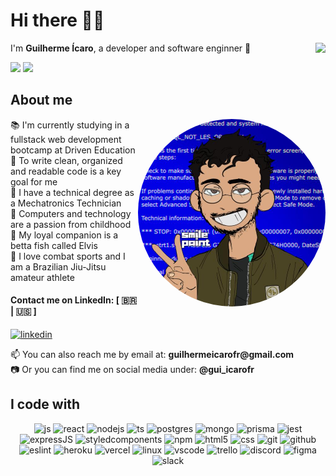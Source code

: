# Hi there 👨‍💻

<img align="right" src="https://wakatime.com/badge/user/9114b0b5-8544-4bdd-aa56-487851877f58.svg" />
<p align="left">
  I'm <strong>Guilherme Ícaro</strong>, a developer and software enginner 🔭
</p>

<div align="left">
  <img height="150em" src="https://github-readme-stats.vercel.app/api?username=guilhermeicarofr&show_icons=true&theme=dracula&include_all_commits=true&count_private=true"/>
  <img height="150em" src="https://github-readme-stats.vercel.app/api/top-langs/?username=guilhermeicarofr&layout=compact&langs_count=7&theme=dracula"/>
</div>


## About me

<img align="right" height="300em" width="300em" style="border-radius:50em" src="https://github.com/guilhermeicarofr/guilhermeicarofr/blob/main/de1b2e36-8d91-4d7d-ae9d-2919c1a1d124.jpg"/>

<p align="left">
  📚 I'm currently studying in a fullstack web development bootcamp at Driven Education <br>
  🧹 To write clean, organized and readable code is a key goal for me <br>
  🤖 I have a technical degree as a Mechatronics Technician <br>
  💾 Computers and technology are a passion from childhood <br>
  🐠 My loyal companion is a betta fish called Elvis <br>
  🥋 I love combat sports and I am a Brazilian Jiu-Jitsu amateur athlete
</p>
  
#### Contact me on LinkedIn: [ 🇧🇷 | 🇺🇸 ]
  [![linkedin](https://img.shields.io/badge/LinkedIn-0077B5?style=for-the-badge&logo=linkedin&logoColor=white)](https://www.linkedin.com/in/guilhermeicarorealb92719162/)

<p align="left">
  📫 You can also reach me by email at: <strong>guilhermeicarofr@gmail.com</strong> <br>  
  📷 Or you can find me on social media under: <strong>@gui_icarofr</strong>
</p>


## I code with

<div align="center">
  <img  alt="js" src="https://img.shields.io/badge/JavaScript-F7DF1E?style=for-the-badge&logo=javascript&logoColor=black" />
  <img  alt="react" src="https://img.shields.io/badge/React-20232A?style=for-the-badge&logo=react&logoColor=61DAFB" />
  <img  alt="nodejs" src="https://img.shields.io/badge/Node.js-43853D?style=for-the-badge&logo=node.js&logoColor=white" />
  <img  alt="ts" src="https://img.shields.io/badge/TypeScript-007ACC?style=for-the-badge&logo=typescript&logoColor=white" />
  <img  alt="postgres" src="https://img.shields.io/badge/PostgreSQL-316192?style=for-the-badge&logo=postgresql&logoColor=white" />
  <img  alt="mongo" src="https://img.shields.io/badge/MongoDB-4EA94B?style=for-the-badge&logo=mongodb&logoColor=white" />
  <img  alt="prisma" src="https://img.shields.io/badge/Prisma-3982CE?style=for-the-badge&logo=Prisma&logoColor=white" />
  <img  alt="jest" src="https://img.shields.io/badge/Jest-323330?style=for-the-badge&logo=Jest&logoColor=white" />
  <img  alt="expressJS" src="https://img.shields.io/badge/Express.js-404D59?style=for-the-badge&logo=express&logoColor=white"/>
  <img  alt="styledcomponents" src="https://img.shields.io/badge/styled--components-32F8D3?style=for-the-badge&logo=styled-components&logoColor=black"/>
  <img  alt="npm" src="https://img.shields.io/badge/NPM-d74b61?style=for-the-badge&logo=npm" />
  <img  alt="html5" src="https://img.shields.io/badge/HTML5-E34F26?style=for-the-badge&logo=html5&logoColor=white" />
  <img  alt="css" src="https://img.shields.io/badge/CSS3-1572B6?style=for-the-badge&logo=css3&logoColor=white" />
  <img  alt="git" src="https://img.shields.io/badge/GIT-E44C30?style=for-the-badge&logo=git&logoColor=white" />
  <img  alt="github" src="https://img.shields.io/badge/GitHub-100000?style=for-the-badge&logo=github&logoColor=white" />
  <img  alt="eslint" src="https://img.shields.io/badge/eslint-3A33D1?style=for-the-badge&logo=eslint&logoColor=white" />
  <img  alt="heroku" src="https://img.shields.io/badge/Heroku-430098?style=for-the-badge&logo=heroku&logoColor=white" />
  <img  alt="vercel" src="https://img.shields.io/badge/Vercel-000000?style=for-the-badge&logo=vercel&logoColor=white" />
  <img  alt="linux" src="https://img.shields.io/badge/Linux-FCC624?style=for-the-badge&logo=linux&logoColor=black" />
  <img  alt="vscode" src="https://img.shields.io/badge/Code-0078D4?style=for-the-badge&logo=visual%20studio%20code&logoColor=white" />
  <img  alt="trello" src="https://img.shields.io/badge/Trello-0052CC?style=for-the-badge&logo=trello&logoColor=white" />
  <img  alt="discord" src="https://img.shields.io/badge/Discord-5865f2?style=for-the-badge&logo=discord&logoColor=white" />
  <img  alt="figma" src="https://img.shields.io/badge/Figma-F24E1E?style=for-the-badge&logo=figma&logoColor=white" />
  <img  alt="slack" src="https://img.shields.io/badge/Slack-4A154B?style=for-the-badge&logo=slack&logoColor=white" />  
</div>





[//]: useful

[//]: https://github.com/devicons/devicon/tree/master/icons
[//]: https://emojipedia.org/
[//]: https://shields.io/
